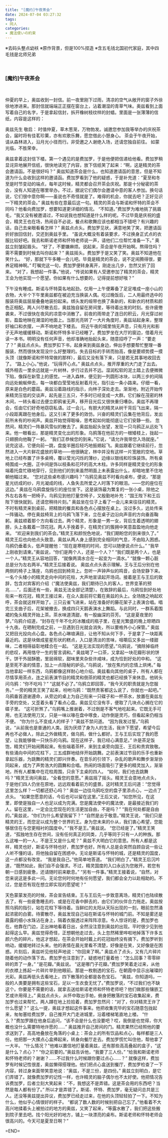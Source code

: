 ```yaml
---
title: "[魔约]午夜茶会"
date: 2024-07-04 03:27:32
tags:
- 同人
categories:
- 魔法使いの約束
---
```

※去码头整点幼袄
※原作背景，但是100%捏造
※含五毛钱北国初代家庭，其中四毛钱是北师兄弟
<!--more-->
<br>

### \[魔约\]午夜茶会
<br>

仲夏的早上，奥兹收到一封信。前一夜里刚下过雨，清凉的空气从敞开的窗子外徐徐地渗进来。那封信就端端正正摆在窗台上，沾着潮湿的青草气味。奥兹看到上面写着自己的名字，于是拿起信封，拆开橡树枝纹样的封蜡。里面是一张薄薄的信纸，内容是这样的：
<br>

<font face="仿宋">奥兹先生 敬启：
时值仲夏，草木葱茏，万物勃发。诚邀您参加我等举办的庆祝茶会，届时将有佳茗珍菓，亦有欢歌乐舞，愿您借此小憩身心。
茶会于午夜开始，请从森林进入，沿月光小径而行。非受邀之人谢绝入场，还请您独自前往。
如蒙光临，不胜荣幸。</font>
<br>

奥兹拿着这封信下楼。第一个遇见的是费加罗，于是他便把信递给他看。费加罗稍显诧异地展开信纸，很快地读完了内容，放下信纸笑了起来：“啊，这是精灵的茶会邀请函。不是很好吗？”
奥兹知道茶会是什么，也知道邀请函的意思，但是不知道为什么会收到这样的邀请函。费加罗看到了他的疑惑，于是补充道：“夏至和冬至是时节变动的端点，每年这时候，精灵都会召开茶会庆祝。那是十分秘密的茶会，没有人知道在哪里举办。不过，据说它们偶尔会邀请中意的客人参加。换句话说，它们很中意你啊——虽说也不奇怪就是了。难得的机会，你就去吧？正好见识一下精灵的茶会。”
奥兹有些在意最后这一句。精灵的茶会与斯诺和怀特的茶会不同吗？他看向费加罗，想要知道更详细的情况。
“不知道。”费加罗为难地挑了挑眉毛，“我又没有被邀请过，不如说我也想知道是什么样的呢。不过毕竟是庆祝的盛会，精灵王也在场，热闹自不必说，餐点和歌舞应该也都相当不错吧？有兴趣的话，自己去亲眼看看怎样？”
奥兹点点头。费加罗见状，满意地笑了笑，把邀请函折好放回信封，交还到奥兹手里。
“虽说大概没有着装要求，不过换身正式点的衣服比较好吧。我去和斯诺老师和怀特老师说一声，请他们二位帮忙准备一下。”
奥兹立刻皱起眉头。
“好了，不要嫌麻烦。说起来，茶会是午夜开始啊。熬得住吗？需不需要到时候去叫你起床？”
奥兹摇头。费加罗于是又笑了笑。奥兹不知道他在笑什么。
“好，那就下午多睡一会儿吧。毕竟是精灵的茶会，说不定闹腾得很，要养足精神啊。”
叮嘱完这一句，费加罗便转身离开，刚走出几步，忽然又折了回来。
“对了，我想起一件事。”他说，“传说如果有人受邀参加了精灵的茶会，精灵王会为他实现一个愿望。你如果有什么想要的，记得提前想好哦？”
<br>

下午没有睡成。斯诺与怀特莫名地起劲，仅用一上午便筹备了足足堆成一座小山的衣物，大半个下午里奥兹都在被迫充当换装人偶。吃过晚饭后，二人用最终选中的服装将奥兹层层叠叠地装扮起来。绑头发的缎带也换了条新的，和新衣的材质和颜色正相配。两人兴尽散去后，奥兹独自留在房间里，等待着出发的时刻。些许疲倦袭来，不过很快在夜风的凉意中消散了。前夜的雨带走了连日的积云，月光穿过树影，盈盈地映在潮湿的地面上。当那光亮转了一大片角度时，奥兹站起身来，整理好袖口和衣摆，一声不响地走下楼去。
将近午夜的城里悄无声息，只有月光和影子无声地缓缓移动。斯诺和怀特多半已经睡了。费加罗坐在大厅的窗边，借着月光读一本书。明明没有任何声音，他却准确地抬起头来，随意招呼了一声：“要走了？”
奥兹点点头。费加罗扣下书，起身来到奥兹身边，伸出手想要帮忙整理一番服装，然而很快发现没什么好整理的。失去目标的手转而抬高，像是要顺势摸一摸头顶（就像斯诺和怀特常做的那样），最后又没有落下来，只是若无其事地收回去了。
“路上小心。”他说，“玩得开心点。”
奥兹点点头，推开厚重的大门走了出去。城外相去一里余远就是一片树林，步行过去并不远。湿润松软的泥土踏上去便微微下陷，像踩在新雪上的感觉。一进入森林，便见到一列圆形冰块，以两三步的间隔向远处蜿蜒伸去，每一块都白莹莹地反射着月光，指引出一条小路来。仔细一看，原来是白色的蘑菇。奥兹沿着路线的指示，向林子深处走去。渐渐地，附近开始传来精灵压低的交谈声，起先是三五只，不多时已经变成一大群。它们躲在茂密的林木间，一转头看过去便立即鸦雀无声，移开目光后又很快重归嘈杂。奥兹不再理会，任由它们好奇地窃窃私语。过一会儿，有胆大的精灵从树干背后飞出来，隔一小段距离跟在他身后。这又引来了更多的效仿。兴奋的精灵们云集在他背后，发出前所未有的吵闹声。奥兹开始觉得聒噪，思考起如何能彻底让它们安静一些。
忽然间，精灵们一阵暴风雪似的散去了。奥兹抬起头张望，发现一只乌鸦正从远处飞来。他一眼看出，那是精灵变化出的形象。乌鸦落在他前方的一根矮枝上，拢起一只翅膀向他鞠了一躬。
“我们正恭候您的到来。”它说，“请允许我带您入场就座。”
说完这话，它便向前一跳，盘旋半圈后轻巧地振翅起飞。奥兹跟着它继续前行，忽然进入一大片鲜花盛放的草地——他很确定，林中并没有这样一片宽敞的空地。草地上已经布置了许多桌椅，覆以莹光闪烁的薄纱，边缘以银线和珍珠装饰。所有桌椅围成一大圈，正中间是饰以枝条和花环的高大木柱。许多同样是精灵变化的形象端着托盘忙碌地穿行，见到他们的到来虽然明面上未表露出什么，却暗地里不住地朝他瞄过来。
“您对这些桌布感兴趣吗？”乌鸦见奥兹不时看向桌布，便说，“那是星光纺成的纱，月光凝成的线，人鱼失去所爱之人时落下的眼泪。——您的座位在这边。”
奥兹在乌鸦盘旋指引的座位坐下。这是装饰最为繁复的一张小桌，除他之外左右各有一把椅子。乌鸦见到他打量空椅子，又殷勤地补充：“国王陛下和王后陛下很快就到。还请您稍待片刻。”
奥兹坐在位子上看了一会儿来来往往的精灵。不时有精灵来到桌前，把精致的餐具和各色点心摆放在桌上。没过多久，远处传来一阵骚动。停在奥兹椅背上的乌鸦飞落下来，立在桌子边沿向声音的方向垂首鞠躬。奥兹顺着那个方向看过去。两个精灵，形象是一男一女，背后生着透明的翅膀，头上各戴着一顶花冠。两人手挽着手，在精灵们的簇拥中笑意盈盈地向他走来。
“欢迎来到我们的茶会。”精灵王和颜悦色地说，“我们期盼您的到来很久了。”
精灵王后也向他点头致意。奥兹从两人身上感到完全相同的气息，不由陷入困惑。乌鸦仍垂着头，低声提醒他：“现在是寒暄的时间，您可以随便说点什么。”
“我早上刚收到请柬。”奥兹说，“你们是两个人，还是一个人？”
“我们既是两个人，也是一个人。”精灵王从容地回答，“就像两滴水合在一起变为一滴水。”
“就像一颗心脏总是分为左右两半。”精灵王后接着说。
奥兹点点头表示理解。王与王后分别在他两侧的椅子上落座，乌鸦也回到椅背上。忽听一声钟声似的鸣音，会场安静下来。一名个头矮小的精灵走向中间的花柱，大声地宣读起开场词。接着是王与王后的致辞，包含对宾客的介绍（“魔法使奥兹，我们期待已久的客人，世界变革的预兆……”，后面还有一些，奥兹无法全部记清楚）。在致辞的最后，乌鸦恰到好处地衔来一枚花冠，精灵王接过来，在众人面前将它戴在奥兹的头上。全场随之响起欢呼，茶会就这样开始了。三只云雀飞进来，站在准备好的藤花架子上表演合唱。唱完三支曲子后，花架被撤去，换成四只天鹅表演水上舞蹈。与此同时，一群系着围裙的兔头精灵开始上茶。茶水味道清甜，有一股幽深的芬芳。
“这是夏夜里的梦。”乌鸦介绍道，“封存在千年不化的冰雕成的瓶子里，在星光繁盛的晚上晾晒四十九夜。在晒制完成之前，一旦遇到日光就会消失，所以要格外小心保管。”
奥兹又把目光投向点心盘。各色点心琳琅满目，让他不知从何下手，于是拿了一块距离最近的。这是块做成星星形状的糕点，入口是清淡的苦味，咀嚼后又多出一缕甜味，二者相得益彰地糅合在一起。
“这是无法实现的愿望。”乌鸦说，“摘除掉临终的悲叹，再用恪守一生的誓言调和。”
奥兹喝了一口茶，又拿起一块花瓣形状的饼干。饼干外层酥脆，里层绵软，甜味里夹杂些许咸味，成为恰到好处的中和。
“这是至死不渝的情意，加上一点隐秘的妒忌。”乌鸦说，“放在焦灼的恋情上烘烤。”
每当他拿起一样东西，乌鸦都像这样耐心地介绍。奥兹看向其他的桌子，所有人都在尽情享用茶点，连之前表演节目的精灵和倒茶的精灵也都已经换下来休息。他转头问乌鸦：“你不吃吗？”
“这就不必了。”乌鸦立即回答，“我今天的职责就是为您服务。”
一旁的精灵王笑了起来，吩咐乌鸦：“既然贵客都这么说了，你就也一起吧。”
乌鸦垂首道谢遵命，从旁边的桌上为自己衔来一只碟子和一杯茶水，放置在奥兹左手旁的空处，又歪着头看了看点心盘。奥兹见它没有手，便取了几块点心搁在它的碟子里。
“这可折煞了。”乌鸦嘴上推谢着，不过倒是不客气地吃起来。它既无手可用，也无法使用刀叉，只是一味以喙在盘中啄食，动作倒是灵巧，但看起来仍相当不便。
“你为什么不变成人的样子？”奥兹不禁问道。
“因为我发过誓。”乌鸦说，“从前我也是普通的人类。因为厌烦了身为人的生活，我许下愿望，希望今后再也不必做人，除此之外做精灵，做乌鸦，做什么都好。王与王后实现了我的愿望，让我能够做一只快乐的乌鸦。现在这样子，我已经心满意足。”
许是茶足饭饱，精灵们开始闹腾起来。有些端着茶杯，来到主桌旁向国王、王后和贵宾致敬。有些涌向中间的花柱下，三五成群地结伴开始跳舞。之前表演过节目的乐手也重新拿起乐器，为跳舞的精灵们即兴伴奏。在音乐的引领下，杂乱的歌声和舞步渐渐协同起来，成为了声势浩大的圆舞和合唱。热闹的场面吸引了更多的精灵加入，渐渐地，所有人都集中在花柱周围，只余下主桌的四人。
“如何，我们也去跳舞吗？”精灵王询问奥兹，“全看您的意愿。”
奥兹摇了摇头。精灵王会意地点点头，于是他们四人仍坐在原地，远远观看着前方的盛景。这时精灵王后问道：“您觉得这里怎么样？一切都还舒心吗？”
奥兹一边往乌鸦吃空的盘子里添点心，一边点了点头。
“如果您愿意的话，今后也可以留在这里。”王后又说，“如您所见，在这里，即使是独自一人也足以成为完满。您是魔法使中的魔法使，是最接近我们的人。留在这里，一定会比您现在的生活更加自由，不是吗？”
“我在何处都是自由的。”奥兹说，“你们为什么希望我留下？”
“自然是出于敬意。”精灵王说，“我们只是精灵的王，而您足以成为整个世界的王。身为您未来的仆从，我们衷心希望，您能够居住在与您更相衬的国度中。”
“我不是王。”奥兹说。
“您已经是了。”精灵王笑道，“孤独地生存在世间，没有任何真正的同类，几乎等同于只有一人的种族。那么这唯一的一人，不是王又是什么呢？”
奥兹不大明白它的意思。所有人都是这样，精灵也好，斯诺与怀特也好，费加罗也好。所有人总是会突然自顾自说一些让人听不懂的话，将他独自留在困惑中。无论是斯诺与怀特的城，还是精灵的国度，这一点都没有改变。
“我是我自己。”他简单地答道。
“我们明白了。”精灵王后沉吟道，“既然如此，我们自不会强求。不过，精灵国度的入口永远为您敞开。若您有朝一日感到疲惫，还请随时前来歇息。”
“另有一件事。”精灵王接着说，“自然，对您来说这是多此一问。无论您何时何地有任何愿望，我们都会全力以赴相助的。不过，您是否有现在想立即实现的愿望呢？”
<br>

天色蒙蒙发亮的时候，茶会宣告结束。王与王后先一步致意离场，精灵们也陆续散去了，有一些疲惫睡去的、或是在花香中醉去的，由它们的伙伴合力拖走。奥兹按照乌鸦的指引，站在花柱下等待着。当鲜红的太阳从天际出现的一刻，眼前忽然涌起浓密的白雾。待雾散尽，奥兹发现自己站在斯诺与怀特的城门前。不知是雾还是晨露的细小水珠沾在身上，隔着衣服透过来阵阵凉意。令人惊讶的是，费加罗也在。他靠在门边，正出神地看着日出，全然没注意到奥兹的出现。平时很少见到他起得这么早。奥兹觉得奇怪，正想朝他走过去，头上忽然稀里哗啦地掉落下许多五颜六色的碎片。他这才想起，在茶会开始时戴上的花冠始终没有摘下。费加罗听到响动，缓缓地转过头来。他的表情在晨光里看不清楚，好像是在笑，又好像是在困惑。片刻后，奥兹听见他轻声地说：“你回来了啊。”
奥兹点了点头，又有几片碎片随着他的动作落下去。费加罗也注意到了，疑惑地打量着他：“怎么回事？零零碎碎的弄了一身。”
“是花瓣。”奥兹说。
“这是哪门子花瓣。”费加罗笑着走过来，从他的衣襟上拣起一片碎片举到他眼前。那是一枚剔透的宝石，在朝霞中显示出璀璨的光彩。奥兹再低头去看地上，四下散落的全都是各色宝石。
“奥兹，你知道吗，一般的人类要是拥有这些宝石，足以一生衣食无忧了。”费加罗说，“不过我们也不缺这个。你要是不需要的话，就拿去送给斯诺老师和怀特老师吧？他们做那些镶嵌工艺或许用得上。”
奥兹点点头，从怀中取出手帕，俯身把散落的宝石收集起来，费加罗也过来帮忙。两人蹲在地上捡拾着，费加罗忽然问：“对了，你对精灵王许了什么愿望？”
这么一提，奥兹才想起这件事来。他把收集完毕的宝石随意包拢起来，匆匆塞给费加罗，自己推开大门走进城里，沿着楼梯笔直地上楼。
“什么？”费加罗跟在他身后追问，“该不会是什么也没要吧？哎，我倒是也觉得，你大概也没什么需要特地许愿的……”
奥兹推开自己房间的门。精灵果然已经照他的要求送到了，高高地叠放在角落的小桌上：茶会上的所有饮品和点心，每样都是三人份。他把那一大摞点心盒捧起来，转身向餐厅走去。费加罗慌忙叫住他，帮他拿了一大半。
“什么情况？”他难以置信地打量着奥兹，还有那些高高叠起的盒子，“这是什么？点心？”
“你之前要的。”奥兹告诉他，“我要了三人份。”
“给我和斯诺老师和怀特老师的？谢谢？……不过我什么时候跟你要过点心……？”
就像这样，费加罗有时候记性很差，奥兹懒得搭理他。他们把点心盒送到餐厅，费加罗检查了一下内容，转过身来面带笑意地说：“奥兹，不是三份，是四份。”
奥兹立刻明白，是它们弄错了。就像费加罗的记性一样，也许精灵的脑子偶尔也不太好使。他把情况告诉费加罗，后者立刻大笑起来：“不，我想这不是弄错。这是茶会用的东西吧？当然是每人都有份了。”
所以才是弄错了。斯诺、怀特、费加罗，毫无疑问总共是三人。还没等奥兹提出异议，费加罗已经走过来，在他的头顶轻轻拍了一下。不知为什么，他似乎心情很好的样子。
“都说了数人数的时候别把自己忘了。”他看着不大高兴地揉着头上被拍过的地方的奥兹，又笑了起来，“等露水散了，我们把这些搬到院子里去吧。找个阳光好的地方，铺上一块漂亮的桌布。斯诺老师和怀特老师会很高兴的。今天可是夏至日啊？”
<br>

=END=
<br>


